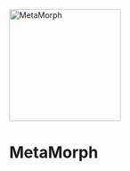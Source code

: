 <img alt="MetaMorph" src="https://github.com/metamorph-scheme/metamorph/blob/TL/AddLogo/icon/logoLight.png" width="200">



# MetaMorph